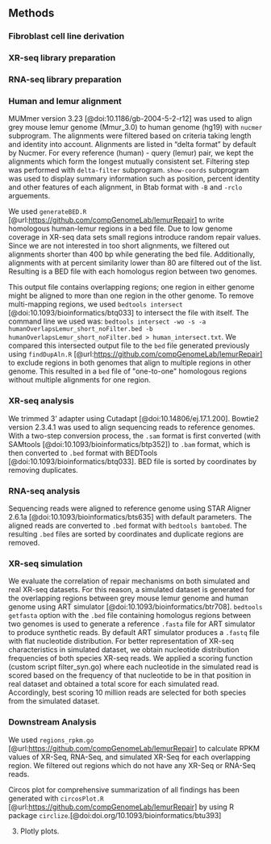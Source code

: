 ## Methods

### Fibroblast cell line derivation

### XR-seq library preparation

### RNA-seq library preparation

### Human and lemur alignment

MUMmer version 3.23 [@doi:10.1186/gb-2004-5-2-r12] was used to align grey mouse lemur genome (Mmur_3.0) to human genome (hg19) with `nucmer` subprogram.
The alignments were filtered based on criteria taking length and identity into account.
Alignments are listed in “delta format” by default by Nucmer.
For every reference (human) - query (lemur) pair, we kept the alignments which form the longest mutually consistent set.
Filtering step was performed with `delta-filter` subprogram.
`show-coords` subprogram was used to display summary information such as position, percent identity and other features of each alignment, in Btab format with `-B` and `-rclo` arguements.

We used `generateBED.R` [@url:https://github.com/compGenomeLab/lemurRepair] to write homologous human-lemur regions in a bed file.
Due to low genome coverage in XR-seq data sets small regions introduce random repair values.
Since we are not interested in too short alignments, we filtered out alignments shorter than 400 bp while generating the bed file.
Additionally, alignments with at percent similarity lower than 80 are filtered out of the list.
Resulting is a BED file with each homologus region between two genomes.

This output file contains overlapping regions; one region in either genome might be aligned to more than one region in the other genome.
To remove multi-mapping regions, we used `bedtools intersect` [@doi:10.1093/bioinformatics/btq033] to intersect the file with itself.
The command line we used was: `bedtools intersect -wo -s -a humanOverlapsLemur_short_noFilter.bed -b humanOverlapsLemur_short_noFilter.bed > human_intersect.txt`.
We compared this intersected output file to the `bed` file generated previously using `findDupAln.R` [@url:https://github.com/compGenomeLab/lemurRepair] to exclude regions in both genomes that align to multiple regions in other genome.
This resulted in a `bed` file of "one-to-one" homologous regions without multiple alignments for one region.


### XR-seq analysis

We trimmed 3’ adapter using Cutadapt [@doi:10.14806/ej.17.1.200].
Bowtie2 version 2.3.4.1 was used to align sequencing reads to reference genomes.
With a two-step conversion process, the `.sam` format is first converted (with SAMtools [@doi:10.1093/bioinformatics/btp352]) to `.bam` format, which is then converted to `.bed` format with BEDTools [@doi:10.1093/bioinformatics/btq033].
BED file is sorted by coordinates by removing duplicates.

### RNA-seq analysis

Sequencing reads were aligned to reference genome using STAR Aligner 2.6.1a [@doi:10.1093/bioinformatics/bts635] with default parameters.
The aligned reads are converted to `.bed` format with `bedtools bamtobed`.
The resulting `.bed` files are sorted by coordinates and duplicate regions are removed.

### XR-seq simulation

We evaluate the correlation of repair mechanisms on both simulated and real XR-seq datasets.
For this reason, a simulated dataset is generated for the overlapping regions between grey mouse lemur genome and human genome using ART simulator [@doi:10.1093/bioinformatics/btr708].
`bedtools getfasta` option with the `.bed` file containing homologus regions between two genomes is used to generate a reference `.fasta` file for ART simulator to produce synthetic reads.
By default ART simulator produces a `.fastq` file with flat nucleotide distribution.
For better representation of XR-seq characteristics in simulated dataset, we obtain nucleotide distribution frequencies of both species XR-seq reads.
We applied a scoring function (custom script filter_syn.go) where each nucleotide in the simulated read is scored based on the frequency of that nucleotide to be in that position in real dataset and obtained a total score for each simulated read.
Accordingly, best scoring 10 million reads are selected for both species from the simulated dataset.

### Downstream Analysis

We used `regions_rpkm.go` [@url:https://github.com/compGenomeLab/lemurRepair] to calculate RPKM values of XR-Seq, RNA-Seq, and simulated XR-Seq for each overlapping region.
We filtered out regions which do not have any XR-Seq or RNA-Seq reads.

Circos plot for comprehensive summarization of all findings has been generated with `circosPlot.R` [@url:https://github.com/compGenomeLab/lemurRepair] by using R package `circlize`.[@doi:doi.org/10.1093/bioinformatics/btu393]

3. Plotly plots.